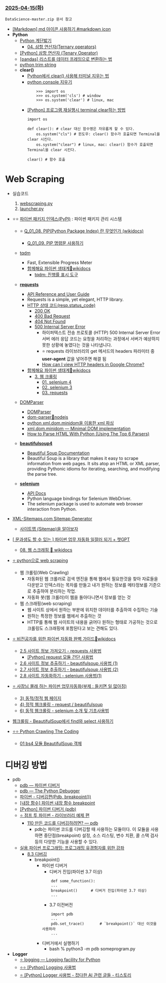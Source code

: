 
### [2025-04-15(화)](https://github.com/NAM-IL/Python_Basic/blob/main/%EC%88%98%EC%97%85%EB%82%B4%EC%9A%A9/04%EC%9B%94/2025-04-15.md)
```
DataScience-master.zip 문서 참고
```
- [[Markdown] md 아이콘 사용하기 #markdown icon](https://hello-bryan.tistory.com/277)
- **Python**
    - [Python 계단밟기](https://wikidocs.net/book/2070)
        - [04. 삼항 연산자(Ternary operators)](https://wikidocs.net/20701)
    - [[Python] 삼항 연산자 (Tenary Operator)](https://bio-info.tistory.com/144)
    - [[pandas] 리스트를 데이터 프레임으로 변환하는 법](https://lungfish.tistory.com/entry/%ED%8C%8C%EC%9D%B4%EC%8D%ACpython-%ED%8C%90%EB%8B%A4%EC%8A%A4pandas-%EB%A6%AC%EC%8A%A4%ED%8A%B8%EB%A5%BC-%EB%8D%B0%EC%9D%B4%ED%84%B0-%ED%94%84%EB%A0%88%EC%9E%84%EC%9C%BC%EB%A1%9C-%EB%B3%80%ED%99%98%ED%95%98%EB%8A%94-%EB%B2%95)
    - [python trim string](https://velog.io/@xdfc1745/Mote-python-%EC%8A%A4%ED%8A%B8%EB%A7%81-trim)
    - **clear()**
        - [Python에서 clear() 사용해 터미널 지우는 법](https://yuujungg.tistory.com/179)
        - [python console 지우기](https://jamanbbo.tistory.com/27)
            ```
                >>> import os
                >>> os.system('cls') # window 
                >>> os.system('clear') # linux, mac
            ```
        - [[Python] 프로그램 재실행시 terminal clear하는 방법](https://everybodypyeon.tistory.com/entry/Python-%ED%94%84%EB%A1%9C%EA%B7%B8%EB%9E%A8-%EC%9E%AC%EC%8B%A4%ED%96%89%EC%8B%9C-terminal-clear%ED%95%98%EB%8A%94-%EB%B0%A9%EB%B2%95)
            ```
            import os

            def clear(): # clear 대신 함수명은 자유롭게 할 수 있다.
                os.system("cls") # 윈도우: clear() 함수가 호출되면 Terminal을 clear 시킨다.
                os.system("clear") # linux, mac: clear() 함수가 호출되면 Terminal을 clear 시킨다.

            clear() # 함수 호출
            ```
# **Web Scraping**
- 실습코드
    1. [webscraping.py](https://github.com/NAM-IL/Python_Basic/blob/main/Workspace/crawling/webscraping.py)
    2. [launcher.py](https://github.com/NAM-IL/Python_Basic/blob/main/Workspace/crawling/launcher.py)
- ⭐⭐ [파이썬 패키지 인덱스(PyPI)](https://pypi.org/) : 파이썬 패키지 관리 시스템
    - ⭐ [Q_01_08. PIP(Python Package Index) 란 무엇인가 (wikidocs)](https://wikidocs.net/253762)
        - [Q_01_09. PIP 명령문 사용하기](https://wikidocs.net/253761)
    - [tqdm](https://pypi.org/project/tqdm/)
        - Fast, Extensible Progress Meter
        - [함께해요 파이썬 생태계🔹wikidocs](https://wikidocs.net/book/14021)
            - [tqdm: 진행률 표시 도구](https://wikidocs.net/226843)
    - [**requests**](https://pypi.org/project/requests/)
        - [API Reference and User Guide](https://requests.readthedocs.io/en/latest/)
        - Requests is a simple, yet elegant, HTTP library.
        - [HTTP 상태 코드(resp.status_code)](https://developer.mozilla.org/ko/docs/Web/HTTP/Reference/Status)
            - [200 OK](https://developer.mozilla.org/ko/docs/Web/HTTP/Reference/Status/200)
            - [400 Bad Request](https://developer.mozilla.org/ko/docs/Web/HTTP/Reference/Status/400)
            - [404 Not Found](https://developer.mozilla.org/ko/docs/Web/HTTP/Reference/Status/404)
            - [500 Internal Server Error](https://developer.mozilla.org/ko/docs/Web/HTTP/Reference/Status/500)
                - 하이퍼텍스트 전송 프로토콜 (HTTP) 500 Internal Server Error 서버 에러 응답 코드는 요청을 처리하는 과정에서 서버가 예상하지 못한 상황에 놓였다는 것을 나타냅니다.
                - ⭐ requests 라이브러리의 get 메서드의 headers 파라미터 중 **user-agent** 값을 넣어주면 해결 됨
                - [How can I view HTTP headers in Google Chrome?](https://stackoverflow.com/questions/4423061/how-can-i-view-http-headers-in-google-chrome)
        - [함께해요 파이썬 생태계🔹wikidocs](https://wikidocs.net/book/14021)
            - [3. 웹 크롤링](https://wikidocs.net/162033)
                - [01. selenium 4](https://wikidocs.net/177133)
                - [02. selenium 3](https://wikidocs.net/177134)
                - [03. requests](https://wikidocs.net/166644)
    - [DOMParser](https://developer.mozilla.org/ko/docs/Web/API/DOMParser)
        - [DOMParser](https://velog.io/@sa02045/DOMParser)
        - [dom-parser🔹nodejs](https://www.npmjs.com/package/dom-parser)
        - [python xml.dom.minidom을 이용한 xml 파싱](https://duksoo.tistory.com/entry/python-xmldomminidom%EC%9D%84-%EC%9D%B4%EC%9A%A9%ED%95%9C-xml-%ED%8C%8C%EC%8B%B1)
        - [xml.dom.minidom — Minimal DOM implementation](https://docs.python.org/ko/3.13/library/xml.dom.minidom.html)
        - [How to Parse HTML With Python (Using The Top 6 Parsers)](https://www.zenrows.com/blog/python-parse-html#beautifulsoup)

    - [**beautifulsoup4**](https://pypi.org/project/beautifulsoup4/)
        - [Beautiful Soup Documentation](https://www.crummy.com/software/BeautifulSoup/bs4/doc/)
        - Beautiful Soup is a library that makes it easy to scrape information from web pages. It sits atop an HTML or XML parser, providing Pythonic idioms for iterating, searching, and modifying the parse tree.
    - [**selenium**](https://pypi.org/project/selenium/)
        - [API Docs](https://www.selenium.dev/selenium/docs/api/py/api.html)
        - Python language bindings for Selenium WebDriver.
        - The selenium package is used to automate web browser interaction from Python.

- [XML-Sitemaps.com Sitemap Generator](https://www.xml-sitemaps.com/)
    - [사이트맵 (Sitemap)을 알아보자](https://blog.naver.com/patchwork_corp/222337697188)
- [[ 문과생도 할 수 있는 ] 파이썬 업무 자동화 일잘러 되기 + 챗GPT](https://wikidocs.net/book/8581)
    - [08. 웹 스크래핑 🔹 wikidocs](https://wikidocs.net/176177)
- [⭐ python으로 web scraping](https://velog.io/@yuns_u/python%EC%9C%BC%EB%A1%9C-web-scraping)
    - 웹 크롤링(Web Crawling)
        - 자동화된 웹 크롤러로 검색 엔진을 통해 웹에서 필요한것을 찾아 자료들을 다운받고 인덱스라는 목차를 만들고 내가 원하는 정보를 메타정보를 기준으로 추출하여 분리하는 작업.
        - 자동화 봇(웹 크롤러)이 웹을 돌아다니면서 정보를 얻는 것
    - 웹 스크래핑(web scraping)
        - 웹 사이트 상에서 원하는 부분에 위치한 데이터를 추출하여 수집하는 기술
        - 원하는 특정한 정보를 웹에서 추출하는 것
        - HTTP를 통해 웹 사이트의 내용을 긁어다 원하는 형태로 가공하는 것으로 크롤링도 스크래핑에 포함된다고 보는 견해도 있다.
- [⭐ 비전공자를 위한 파이썬 자동화 완벽 가이드🔹wikidocs](https://wikidocs.net/book/4706)
    - [2.5 사이트 정보 가져오기 - requests 사용법](https://wikidocs.net/85737)
        - [[Python] request 모듈 간단 사용법](https://brownbears.tistory.com/198)
    - [2.6 사이트 정보 추출하기 - beautifulsoup 사용법 (1)](https://wikidocs.net/85739)
    - [2.7 사이트 정보 추출하기 - beautifulsoup 사용법 (2)](https://wikidocs.net/86334)
    - [2.8 사이트 자동화하기 - selenium 사용법(1)](https://wikidocs.net/91474)
- [⭐ 사장님 몰래 하는 파이썬 업무자동화(부제 : 들키면 일 많아짐)](https://wikidocs.net/book/6353)
    - [3) 동적/정적 웹 페이지](https://wikidocs.net/141607)
    - [4) 정적 웹크롤링 - request / beautifulsoup](https://wikidocs.net/137915)
    - [6) 동적 웹크롤링 - selenium 소개 및 기초사용법](https://wikidocs.net/137914)
- [웹크롤링 - BeautifulSoup에서 find와 select 사용하기](https://velog.io/@jisu0807/%EC%9B%B9%ED%81%AC%EB%A1%A4%EB%A7%81-BeautifulSoup%EC%97%90%EC%84%9C-find%EC%99%80-select-%EC%82%AC%EC%9A%A9%ED%95%98%EA%B8%B0)
- [⭐⭐  Python Crawling The Coding](https://wikidocs.net/book/974)
    - [01 bs4 모듈 BeautifulSoup 객체](https://wikidocs.net/224739)

# **디버깅 방법**
- pdb
    - [pdb — 파이썬 디버거](https://docs.python.org/ko/3.7/library/pdb.html)
    - [pdb — The Python Debugger](https://docs.python.org/3/library/pdb.html)
    - [파이썬 - 디버깅편(Pdb, breakpoint())](https://value-error.tistory.com/42)
    - [[내장 함수] 파이썬 내장 함수 breakpoint](https://html4silver.tistory.com/213)
    - [[Python] 파이썬 디버거 (pdb)](https://jh-bk.tistory.com/22)
    - [⭐ 점프 투 파이썬 - 라이브러리 예제 편](https://wikidocs.net/book/5445)
        - [110 만든 코드를 디버깅하려면? ― pdb](https://wikidocs.net/133085)
            - pdb는 파이썬 코드를 디버깅할 때 사용하는 모듈이다. 이 모듈을 사용하면 중단점(breakpoint) 설정, 소스 리스팅, 변수 치환, 콜 스택 검사 등의 다양한 기능을 사용할 수 있다.
    - [실용 파이썬 프로그래밍: 프로그래밍 유경험자를 위한 강좌](https://wikidocs.net/book/4673)
        - [8.3 디버깅](https://wikidocs.net/84433)
            - breakpoint()
                - 파이썬 디버거
                    - 디버거 진입(파이썬 3.7 이상)
                    ```
                        def some_function():
                        ...
                        breakpoint()      # 디버거 진입(파이썬 3.7 이상)
                        ...
                    ```
                    - 3.7 이전버전
                    ```
                        import pdb
                        ...
                        pdb.set_trace()       # `breakpoint()` 대신 이것을 사용하라
                        ...
                    ```
                - 디버거에서 실행하기
                    - bash % python3 -m pdb someprogram.py
- **Logger**
    - [⭐ logging — Logging facility for Python](https://docs.python.org/3/library/logging.html)
    - [⭐⭐ [Python] Logging 사용법](https://velog.io/@jeongpar/Python-Logging-%EC%82%AC%EC%9A%A9%EB%B2%95)
    - [⭐ [Python] Logger 사용법 - 잡다한 AI 관련 글들 - 티스토리](https://jh-bk.tistory.com/40)
